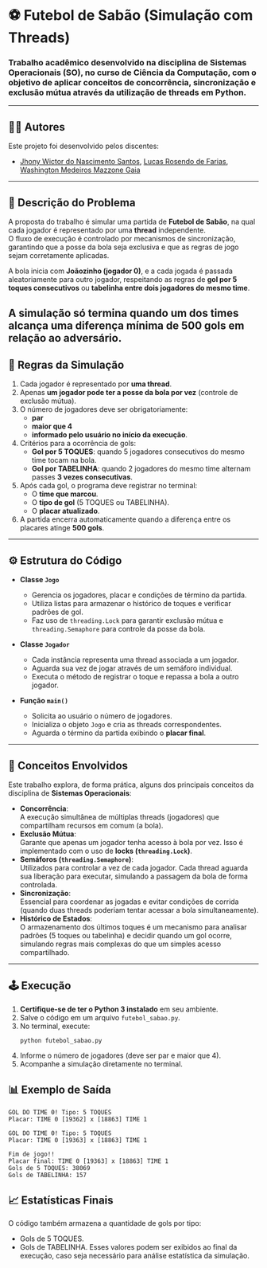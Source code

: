 # ⚽ Futebol de Sabão (Simulação com Threads)  
### Trabalho acadêmico desenvolvido na disciplina de **Sistemas Operacionais (SO)**, no curso de **Ciência da Computação**, com o objetivo de aplicar conceitos de **concorrência, sincronização e exclusão mútua** através da utilização de **threads** em Python.  
---
## 👨‍🎓 Autores  
Este projeto foi desenvolvido pelos discentes:  
- [Jhony Wictor do Nascimento Santos](https://github.com/jhonywsantos), [Lucas Rosendo de Farias](https://github.com/LucaRosendo), [Washington Medeiros Mazzone Gaia](https://github.com/washingmg)  
---
## 📖 Descrição do Problema  
A proposta do trabalho é simular uma partida de **Futebol de Sabão**, na qual cada jogador é representado por uma **thread** independente.  
O fluxo de execução é controlado por mecanismos de sincronização, garantindo que a posse da bola seja exclusiva e que as regras de jogo sejam corretamente aplicadas.  

A bola inicia com **Joãozinho (jogador 0)**, e a cada jogada é passada aleatoriamente para outro jogador, respeitando as regras de **gol por 5 toques consecutivos** ou **tabelinha entre dois jogadores do mesmo time**.  

A simulação só termina quando **um dos times alcança uma diferença mínima de 500 gols em relação ao adversário**.  
---
## 📝 Regras da Simulação  
1. Cada jogador é representado por **uma thread**.  
2. Apenas **um jogador pode ter a posse da bola por vez** (controle de exclusão mútua).  
3. O número de jogadores deve ser obrigatoriamente:  
   - **par**  
   - **maior que 4**  
   - **informado pelo usuário no início da execução**.  
4. Critérios para a ocorrência de gols:  
   - **Gol por 5 TOQUES**: quando 5 jogadores consecutivos do mesmo time tocam na bola.  
   - **Gol por TABELINHA**: quando 2 jogadores do mesmo time alternam passes **3 vezes consecutivas**.  
5. Após cada gol, o programa deve registrar no terminal:  
   - O **time que marcou**.  
   - O **tipo de gol** (5 TOQUES ou TABELINHA).  
   - O **placar atualizado**.  
6. A partida encerra automaticamente quando a diferença entre os placares atinge **500 gols**.  
---
## ⚙️ Estrutura do Código  
- **Classe `Jogo`**  
  - Gerencia os jogadores, placar e condições de término da partida.  
  - Utiliza listas para armazenar o histórico de toques e verificar padrões de gol.  
  - Faz uso de `threading.Lock` para garantir exclusão mútua e `threading.Semaphore` para controle da posse da bola.  

- **Classe `Jogador`**  
  - Cada instância representa uma thread associada a um jogador.  
  - Aguarda sua vez de jogar através de um semáforo individual.  
  - Executa o método de registrar o toque e repassa a bola a outro jogador.  

- **Função `main()`**  
  - Solicita ao usuário o número de jogadores.  
  - Inicializa o objeto `Jogo` e cria as threads correspondentes.  
  - Aguarda o término da partida exibindo o **placar final**.  
---

## 🧠 Conceitos Envolvidos  
Este trabalho explora, de forma prática, alguns dos principais conceitos da disciplina de **Sistemas Operacionais**:  
- **Concorrência**:  
  A execução simultânea de múltiplas threads (jogadores) que compartilham recursos em comum (a bola).  
- **Exclusão Mútua**:  
  Garante que apenas um jogador tenha acesso à bola por vez. Isso é implementado com o uso de **locks (`threading.Lock`)**.  
- **Semáforos (`threading.Semaphore`)**:  
  Utilizados para controlar a vez de cada jogador. Cada thread aguarda sua liberação para executar, simulando a passagem da bola de forma controlada.  
- **Sincronização**:  
  Essencial para coordenar as jogadas e evitar condições de corrida (quando duas threads poderiam tentar acessar a bola simultaneamente).  
- **Histórico de Estados**:  
  O armazenamento dos últimos toques é um mecanismo para analisar padrões (5 toques ou tabelinha) e decidir quando um gol ocorre, simulando regras mais complexas do que um simples acesso compartilhado.  
---

## 🕹️ Execução  
1. **Certifique-se de ter o Python 3 instalado** em seu ambiente.  
2. Salve o código em um arquivo `futebol_sabao.py`.  
3. No terminal, execute:  
   ```
   python futebol_sabao.py
   ```
4. Informe o número de jogadores (deve ser par e maior que 4).
5. Acompanhe a simulação diretamente no terminal.

## 📊 Exemplo de Saída
```
GOL DO TIME 0! Tipo: 5 TOQUES
Placar: TIME 0 [19362] x [18863] TIME 1

GOL DO TIME 0! Tipo: 5 TOQUES
Placar: TIME 0 [19363] x [18863] TIME 1

Fim de jogo!!
Placar final: TIME 0 [19363] x [18863] TIME 1
Gols de 5 TOQUES: 38069
Gols de TABELINHA: 157
```

## 📈 Estatísticas Finais
O código também armazena a quantidade de gols por tipo:
- Gols de 5 TOQUES.
- Gols de TABELINHA.
Esses valores podem ser exibidos ao final da execução, caso seja necessário para análise estatística da simulação.

